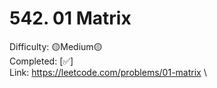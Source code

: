 # 542. 01 Matrix

Difficulty: 🟡Medium🟡 \
Completed: [✅] \
Link: https://leetcode.com/problems/01-matrix \
